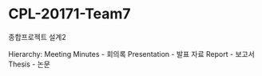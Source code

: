 # CPL-20171-Team7
종합프로젝트 설계2

Hierarchy:
Meeting Minutes - 회의록
Presentation    - 발표 자료
Report          - 보고서
Thesis          - 논문
